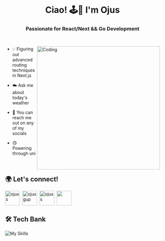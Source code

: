 <h1 align="center">Ciao! 🕹️🪼 I'm Ojus</h1>
<h3 align="center">Passionate for React/Next && Go Development</h3>
<br/>
<div>
<img align="right" alt="Coding" width="400" src="https://cdn.discordapp.com/attachments/1006490994189029468/1299401424441966693/rotated_mario.gif?ex=671d1161&is=671bbfe1&hm=de31757d01a57c8f04be57fa6a5d880d6c8ad54df57969482f9db4372bebdc67&">

- 💡 Figuring out advanced routing techniques in Next.js

- ☁️ Ask me about today's weather

- 📨 You can reach me out on any of my socials

- 😓 Powering through uni
</div>
<br/>
<h2 align="left">🌍 Let's connect!</h2>

<a href="https://linkedin.com/in/ojuss" target="blank"><img align="center" src="https://go-skill-icons.vercel.app/api/icons?i=linkedin" alt="ojuss" height="48" width="48" /></a>&nbsp;
<a href="https://instagram.com/ojusw" target="blank"><img align="center" src="https://go-skill-icons.vercel.app/api/icons?i=instagram" alt="ojusgup" height="48" width="48" /></a>&nbsp;
<a href="https://www.leetcode.com/ojuss" target="blank"><img align="center" src="https://go-skill-icons.vercel.app/api/icons?i=leetcode" alt="ojuss" height="48" width="48" /></a>&nbsp;
<a href="https://discord.gg/https://discord.gg/gprZUGqVSR" target="blank"><img align="center" src="https://go-skill-icons.vercel.app/api/icons?i=discord" height="48" width="48" /></a>

<h2 align="left">🛠️ Tech Bank </h2>

![My Skills](https://skillicons.dev/icons?i=cpp,go,js,ts,nextjs,tailwind,git,linux,vercel)



